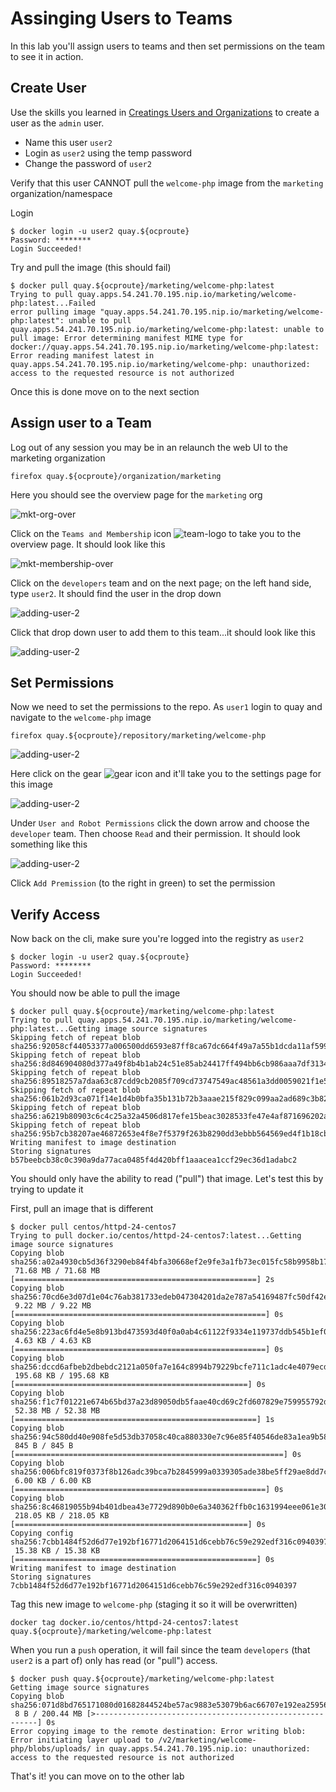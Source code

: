# Assinging Users to Teams

In this lab you'll assign users to teams and then set permissions on the team to see it in action.

## Create User

Use the skills you learned in [Creatings Users and Organizations](labs/3.usersandorgs.md) to create a user as the `admin` user.

* Name this user `user2`
* Login as `user2` using the temp password
* Change the password of `user2`


Verify that this user CANNOT pull the `welcome-php` image from the `marketing` organization/namespace

Login

```
$ docker login -u user2 quay.${ocproute}
Password: ********
Login Succeeded!
```

Try and pull the image (this should fail)

```
$ docker pull quay.${ocproute}/marketing/welcome-php:latest
Trying to pull quay.apps.54.241.70.195.nip.io/marketing/welcome-php:latest...Failed
error pulling image "quay.apps.54.241.70.195.nip.io/marketing/welcome-php:latest": unable to pull quay.apps.54.241.70.195.nip.io/marketing/welcome-php:latest: unable to pull image: Error determining manifest MIME type for docker://quay.apps.54.241.70.195.nip.io/marketing/welcome-php:latest: Error reading manifest latest in quay.apps.54.241.70.195.nip.io/marketing/welcome-php: unauthorized: access to the requested resource is not authorized
```

Once this is done move on to the next section

## Assign user to a Team

Log out of any session you may be in an relaunch the web UI to the marketing organization

```
firefox quay.${ocproute}/organization/marketing
```

Here you should see the overview page for the `marketing` org

![mkt-org-over](images/scan-marketing-splash.png)

Click on the `Teams and Membership` icon ![team-logo](images/team-logo.png) to take you to the overview page. It should look like this

![mkt-membership-over](images/team-membership.png)

Click on the `developers` team and on the next page; on the left hand side, type `user2`. It should find the user in the drop down

![adding-user-2](images/ading-user-2.png)

Click that drop down user to add them to this team...it should look like this

![adding-user-2](images/user-added.png)

## Set Permissions

Now we need to set the permissions to the repo. As `user1` login to quay and navigate to the `welcome-php` image

```
firefox quay.${ocproute}/repository/marketing/welcome-php
```

![adding-user-2](images/welcome-overview.png)

Here click on the gear ![gear](labs/gear.png) icon and it'll take you to the settings page for this image

![adding-user-2](images/image-settings.png)

Under `User and Robot Permissions` click the down arrow and choose the `developer` team. Then choose `Read` and their permission. It should look something like this

![adding-user-2](images/dev-to-wphp.png)

Click `Add Premission` (to the right in green) to set the permission

## Verify Access

Now back on the cli, make sure you're logged into the registry as `user2`

```
$ docker login -u user2 quay.${ocproute}
Password: ********
Login Succeeded!
```

You should now be able to pull the image

```
$ docker pull quay.${ocproute}/marketing/welcome-php:latest
Trying to pull quay.apps.54.241.70.195.nip.io/marketing/welcome-php:latest...Getting image source signatures
Skipping fetch of repeat blob sha256:92058cf44053377a006500dd6593e87ff8ca67dc664f49a7a55b1dcda11af599
Skipping fetch of repeat blob sha256:8d846904080d377a49f8b4b1ab24c51e85ab24417ff494bb6cb986aaa7df3134
Skipping fetch of repeat blob sha256:89518257a7daa63c87cdd9cb2085f709cd73747549ac48561a3dd0059021f1e5
Skipping fetch of repeat blob sha256:061b2d93ca071f14e1d4b0bfa35b131b72b3aaae215f829c099aa2ad689c3b82
Skipping fetch of repeat blob sha256:a6219b80903c6c4c25a32a4506d817efe15beac3028533fe47e4af871696202a
Skipping fetch of repeat blob sha256:95b7cb38207ae46872653e4f8e7f5379f263b8290dd3ebbb564569ed4f1b18cb
Writing manifest to image destination
Storing signatures
b57beebcb38c0c390a9da77aca0485f4d420bff1aaacea1ccf29ec36d1adabc2
```

You should only have the ability to read ("pull") that image. Let's test this by trying to update it

First, pull an image that is different

```
$ docker pull centos/httpd-24-centos7
Trying to pull docker.io/centos/httpd-24-centos7:latest...Getting image source signatures
Copying blob sha256:a02a4930cb5d36f3290eb84f4bfa30668ef2e9fe3a1fb73ec015fc58b9958b17
 71.68 MB / 71.68 MB [======================================================] 2s
Copying blob sha256:70cd6e3d07d1e04c76ab381733edeb047304201da2e787a54169487fc50df42e
 9.22 MB / 9.22 MB [========================================================] 0s
Copying blob sha256:223ac6fd4e5e8b913bd473593d40f0a0ab4c61122f9334e119737ddb545b1ef0
 4.63 KB / 4.63 KB [========================================================] 0s
Copying blob sha256:dccd6afbeb2dbebdc2121a050fa7e164c8994b79229bcfe711c1adc4e4079ecd
 195.68 KB / 195.68 KB [====================================================] 0s
Copying blob sha256:f1c7f01221e674b65bd37a23d89050db5faae40cd69c2fd607829e759955792d
 52.38 MB / 52.38 MB [======================================================] 1s
Copying blob sha256:94c580dd40e908fe5d53db37058c40ca880330e7c96e85f40546de83a1ea9b58
 845 B / 845 B [============================================================] 0s
Copying blob sha256:006bfc819f0373f8b126adc39bca7b2845999a0339305ade38be5ff29ae8dd7c
 6.00 KB / 6.00 KB [========================================================] 0s
Copying blob sha256:8c46819055b94b401dbea43e7729d890b0e6a340362ffb0c1631994eee061e30
 218.05 KB / 218.05 KB [====================================================] 0s
Copying config sha256:7cbb1484f52d6d77e192bf16771d2064151d6cebb76c59e292edf316c0940397
 15.38 KB / 15.38 KB [======================================================] 0s
Writing manifest to image destination
Storing signatures
7cbb1484f52d6d77e192bf16771d2064151d6cebb76c59e292edf316c0940397
```

Tag this new image to `welcome-php` (staging it so it will be overwritten)

```
docker tag docker.io/centos/httpd-24-centos7:latest quay.${ocproute}/marketing/welcome-php:latest
```

When you run a `push` operation, it will fail since the team `developers` (that `user2` is a part of) only has read (or "pull") access.

```
$ docker push quay.${ocproute}/marketing/welcome-php:latest
Getting image source signatures
Copying blob sha256:071d8bd765171080d01682844524be57ac9883e53079b6ac66707e192ea25956
 8 B / 200.44 MB [>---------------------------------------------------------] 0s
Error copying image to the remote destination: Error writing blob: Error initiating layer upload to /v2/marketing/welcome-php/blobs/uploads/ in quay.apps.54.241.70.195.nip.io: unauthorized: access to the requested resource is not authorized
```

That's it! you can move on to the other lab

